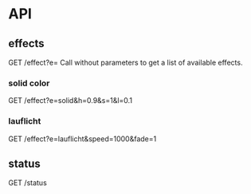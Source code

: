 # API

## effects
GET /effect?e=<effectname>
Call without parameters to get a list of available effects.

### solid color
GET /effect?e=solid&h=0.9&s=1&l=0.1

### lauflicht
GET /effect?e=lauflicht&speed=1000&fade=1

## status
GET /status
